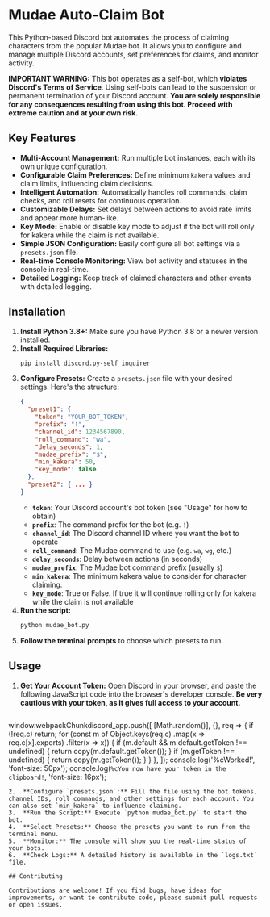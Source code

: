 # Mudae Auto-Claim Bot

This Python-based Discord bot automates the process of claiming characters from the popular Mudae bot. It allows you to configure and manage multiple Discord accounts, set preferences for claims, and monitor activity.

**IMPORTANT WARNING:** This bot operates as a self-bot, which **violates Discord's Terms of Service**. Using self-bots can lead to the suspension or permanent termination of your Discord account. **You are solely responsible for any consequences resulting from using this bot. Proceed with extreme caution and at your own risk.**

## Key Features

*   **Multi-Account Management:** Run multiple bot instances, each with its own unique configuration.
*   **Configurable Claim Preferences:** Define minimum `kakera` values and claim limits, influencing claim decisions.
*   **Intelligent Automation:** Automatically handles roll commands, claim checks, and roll resets for continuous operation.
*   **Customizable Delays:** Set delays between actions to avoid rate limits and appear more human-like.
*  **Key Mode:** Enable or disable key mode to adjust if the bot will roll only for kakera while the claim is not available.
*   **Simple JSON Configuration:** Easily configure all bot settings via a `presets.json` file.
*   **Real-time Console Monitoring:** View bot activity and statuses in the console in real-time.
*   **Detailed Logging:** Keep track of claimed characters and other events with detailed logging.

## Installation

1.  **Install Python 3.8+:** Make sure you have Python 3.8 or a newer version installed.
2.  **Install Required Libraries:**
    ```bash
    pip install discord.py-self inquirer
    ```
3.  **Configure Presets:**
    Create a `presets.json` file with your desired settings. Here's the structure:
    ```json
    {
      "preset1": {
        "token": "YOUR_BOT_TOKEN",
        "prefix": "!",
        "channel_id": 1234567890,
        "roll_command": "wa",
        "delay_seconds": 1,
        "mudae_prefix": "$",
        "min_kakera": 50,
        "key_mode": false
      },
      "preset2": { ... }
    }
    ```
    *   **`token`**:  Your Discord account's bot token (see "Usage" for how to obtain)
    *   **`prefix`**:  The command prefix for the bot (e.g. `!`)
    *   **`channel_id`**: The Discord channel ID where you want the bot to operate
    *   **`roll_command`**: The Mudae command to use (e.g. `wa`, `wg`, etc.)
    *   **`delay_seconds`**: Delay between actions (in seconds)
    *   **`mudae_prefix`**: The Mudae bot command prefix (usually `$`)
    *   **`min_kakera`**: The minimum kakera value to consider for character claiming.
    *   **`key_mode`**: True or False. If true it will continue rolling only for kakera while the claim is not available
4.  **Run the script:**
    ```bash
    python mudae_bot.py
    ```
5.  **Follow the terminal prompts** to choose which presets to run.

## Usage

1.  **Get Your Account Token:** Open Discord in your browser, and paste the following JavaScript code into the browser's developer console. **Be very cautious with your token, as it gives full access to your account.**
    ```javascript
   window.webpackChunkdiscord_app.push([
     [Math.random()],
     {},
     req => {
       if (!req.c) return;
       for (const m of Object.keys(req.c)
         .map(x => req.c[x].exports)
         .filter(x => x)) {
         if (m.default && m.default.getToken !== undefined) {
           return copy(m.default.getToken());
         }
         if (m.getToken !== undefined) {
           return copy(m.getToken());
         }
       }
     },
   ]);
   console.log('%cWorked!', 'font-size: 50px');
   console.log(`%cYou now have your token in the clipboard!`, 'font-size: 16px');
   ```
2.  **Configure `presets.json`:** Fill the file using the bot tokens, channel IDs, roll commands, and other settings for each account. You can also set `min_kakera` to influence claiming.
3.  **Run the Script:** Execute `python mudae_bot.py` to start the bot.
4.  **Select Presets:** Choose the presets you want to run from the terminal menu.
5.  **Monitor:** The console will show you the real-time status of your bots.
6.  **Check Logs:** A detailed history is available in the `logs.txt` file.

## Contributing

Contributions are welcome! If you find bugs, have ideas for improvements, or want to contribute code, please submit pull requests or open issues.
